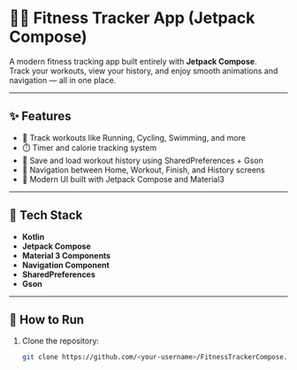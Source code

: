 # 🏋️‍♂️ Fitness Tracker App (Jetpack Compose)

A modern fitness tracking app built entirely with **Jetpack Compose**.  
Track your workouts, view your history, and enjoy smooth animations and navigation — all in one place.

---

## ✨ Features

- 🏃 Track workouts like Running, Cycling, Swimming, and more  
- ⏱️ Timer and calorie tracking system  
- 💾 Save and load workout history using SharedPreferences + Gson  
- 🧭 Navigation between Home, Workout, Finish, and History screens  
- 🎨 Modern UI built with Jetpack Compose and Material3  

---

## 🧩 Tech Stack

- **Kotlin**
- **Jetpack Compose**
- **Material 3 Components**
- **Navigation Component**
- **SharedPreferences**
- **Gson**

---


## 🚀 How to Run

1. Clone the repository:
   ```bash
   git clone https://github.com/<your-username>/FitnessTrackerCompose.git
